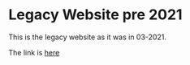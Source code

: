 # Legacy Website pre 2021

This is the legacy website as it was in 03-2021.

The link is [here](https://sg-dev.github.io/legacy-website/index.html)
